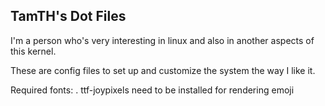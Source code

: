 ## TamTH's Dot Files

I'm a person who's very interesting in linux and also in another aspects of this kernel.

These are config files to set up and customize the system the way I like it.

Required fonts: 
. ttf-joypixels need to be installed for rendering emoji

